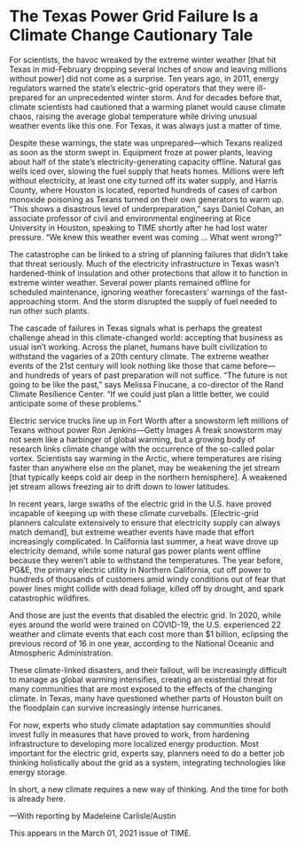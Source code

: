# The Texas Power Grid Failure Is a Climate Change Cautionary Tale

For scientists, the havoc wreaked by the extreme winter weather [that hit Texas in mid-February dropping several inches of snow and leaving millions without power] did not come as a surprise. Ten years ago, in 2011, energy regulators warned the state’s electric-grid operators that they were ill-prepared for an unprecedented winter storm. And for decades before that, climate scientists had cautioned that a warming planet would cause climate chaos, raising the average global temperature while driving unusual weather events like this one. For Texas, it was always just a matter of time.

Despite these warnings, the state was unprepared—which Texans realized as soon as the storm swept in. Equipment froze at power plants, leaving about half of the state’s electricity-generating capacity offline. Natural gas wells iced over, slowing the fuel supply that heats homes. Millions were left without electricity, at least one city turned off its water supply, and Harris County, where Houston is located, reported hundreds of cases of carbon monoxide poisoning as Texans turned on their own generators to warm up. “This shows a disastrous level of underpreparation,” says Daniel Cohan, an associate professor of civil and environmental engineering at Rice University in Houston, speaking to TIME shortly after he had lost water pressure. “We knew this weather event was coming … What went wrong?”

The catastrophe can be linked to a string of planning failures that didn’t take that threat seriously. Much of the electricity infrastructure in Texas wasn’t hardened-think of insulation and other protections that allow it to function in extreme winter weather. Several power plants remained offline for scheduled maintenance, ignoring weather forecasters’ warnings of the fast-approaching storm. And the storm disrupted the supply of fuel needed to run other such plants.

The cascade of failures in Texas signals what is perhaps the greatest challenge ahead in this climate-changed world: accepting that business as usual isn’t working. Across the planet, humans have built civilization to withstand the vagaries of a 20th century climate. The extreme weather events of the 21st century will look nothing like those that came before—and hundreds of years of past preparation will not suffice. “The future is not going to be like the past,” says Melissa Finucane, a co-director of the Rand Climate Resilience Center. “If we could just plan a little better, we could anticipate some of these problems.”

Electric service trucks line up in Fort Worth after a snowstorm left millions of Texans without power Ron Jenkins—Getty Images
A freak snowstorm may not seem like a harbinger of global warming, but a growing body of research links climate change with the occurrence of the so-called polar vortex. Scientists say warming in the Arctic, where temperatures are rising faster than anywhere else on the planet, may be weakening the jet stream [that typically keeps cold air deep in the northern hemisphere]. A weakened jet stream allows freezing air to drift down to lower latitudes.

In recent years, large swaths of the electric grid in the U.S. have proved incapable of keeping up with these climate curveballs. [Electric-grid planners calculate extensively to ensure that electricity supply can always match demand], but extreme weather events have made that effort increasingly complicated. In California last summer, a heat wave drove up electricity demand, while some natural gas power plants went offline because they weren’t able to withstand the temperatures. The year before, PG&E, the primary electric utility in Northern California, cut off power to hundreds of thousands of customers amid windy conditions out of fear that power lines might collide with dead foliage, killed off by drought, and spark catastrophic wildfires.

And those are just the events that disabled the electric grid. In 2020, while eyes around the world were trained on COVID-19, the U.S. experienced 22 weather and climate events that each cost more than $1 billion, eclipsing the previous record of 16 in one year, according to the National Oceanic and Atmospheric Administration.

These climate-linked disasters, and their fallout, will be increasingly difficult to manage as global warming intensifies, creating an existential threat for many communities that are most exposed to the effects of the changing climate. In Texas, many have questioned whether parts of Houston built on the floodplain can survive increasingly intense hurricanes.

For now, experts who study climate adaptation say communities should invest fully in measures that have proved to work, from hardening infrastructure to developing more localized energy production. Most important for the electric grid, experts say, planners need to do a better job thinking holistically about the grid as a system, integrating technologies like energy storage.

In short, a new climate requires a new way of thinking. And the time for both is already here.

—With reporting by Madeleine Carlisle/Austin

This appears in the March 01, 2021 issue of TIME.